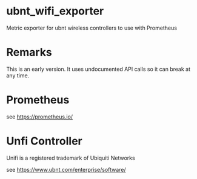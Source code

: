# ubnt_wifi_exporter
Metric exporter for ubnt wireless controllers to use with Prometheus

# Remarks
This is an early version. It uses undocumented API calls so it can break at any  time.

# Prometheus
see https://prometheus.io/

# Unfi Controller
Unifi is a registered trademark of Ubiquiti Networks

see https://www.ubnt.com/enterprise/software/
